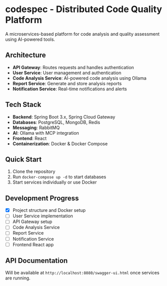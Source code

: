 # codespec - Distributed Code Quality Platform

A microservices-based platform for code analysis and quality assessment using AI-powered tools.

## Architecture

- **API Gateway**: Routes requests and handles authentication
- **User Service**: User management and authentication
- **Code Analysis Service**: AI-powered code analysis using Ollama
- **Report Service**: Generate and store analysis reports
- **Notification Service**: Real-time notifications and alerts

## Tech Stack

- **Backend**: Spring Boot 3.x, Spring Cloud Gateway
- **Databases**: PostgreSQL, MongoDB, Redis
- **Messaging**: RabbitMQ
- **AI**: Ollama with MCP integration
- **Frontend**: React
- **Containerization**: Docker & Docker Compose

## Quick Start

1. Clone the repository
2. Run `docker-compose up -d` to start databases
3. Start services individually or use Docker

## Development Progress

- [x] Project structure and Docker setup
- [ ] User Service implementation
- [ ] API Gateway setup
- [ ] Code Analysis Service
- [ ] Report Service
- [ ] Notification Service
- [ ] Frontend React app

## API Documentation

Will be available at `http://localhost:8080/swagger-ui.html` once services are running.